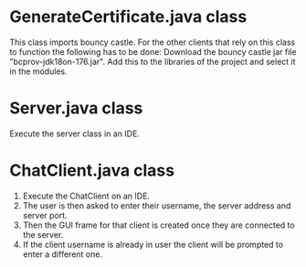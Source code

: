 # GenerateCertificate.java class
This class imports bouncy castle. For the other clients that rely on this class to function the following has to be done:
Download the bouncy castle jar file "bcprov-jdk18on-176.jar". Add this to the libraries of the project and select it in the modules. 

# Server.java class
Execute the server class in an IDE.

# ChatClient.java class
1. Execute the ChatClient on an IDE.
2. The user is then asked to enter their username, the server address and server port.
3. Then the GUI frame for that client is created once they are connected to the server.
4. If the client username is already in user the client will be prompted to enter a different one.
